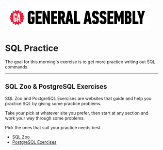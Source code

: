 ![](/ga_cog.png)

# SQL Practice

The goal for this morning's exercise is to get more practice writing out SQL commands. 

---

## SQL Zoo & PostgreSQL Exercises 

SQL Zoo and PostgreSQL Exercises are websites that guide and help you practice SQL by giving some practice problems. 

Take your pick at whatever site you prefer, then start at any section and work your way through some problems. 

Pick the ones that suit your practice needs best. 

- [SQL Zoo](https://sqlzoo.net/wiki/SQL_Tutorial)
- [PostgreSQL Exercises](https://pgexercises.com/)
